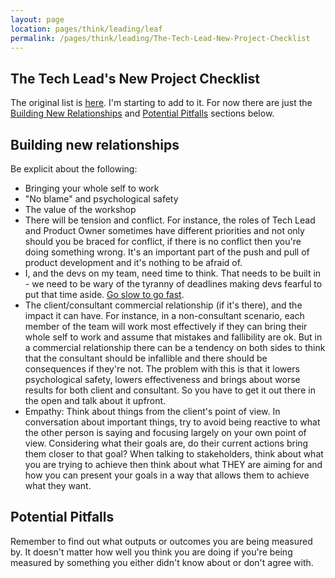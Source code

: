```yaml
---
layout: page
location: pages/think/leading/leaf
permalink: /pages/think/leading/The-Tech-Lead-New-Project-Checklist
---
```


## The Tech Lead's New Project Checklist

The original list is [here](https://insimpleterms.blog/the-tech-leads-new-project-checklist). I'm starting to add to it. For now there are just the [Building New Relationships](#building-new-relationships) and [Potential Pitfalls](#potential-pitfalls) sections below.

## Building new relationships 

Be explicit about the following:

- Bringing your whole self to work 
- "No blame" and psychological safety 
- The value of the workshop 
- There will be tension and conflict. For instance, the roles of Tech Lead and Product Owner sometimes have different priorities and not only should you be braced for conflict, if there is no conflict then you're doing something wrong. It's an important part of the push and pull of product development and it's nothing to be afraid of.
- I, and the devs on my team, need time to think. That needs to be built in - we need to be wary of the tyranny of deadlines making devs fearful to put that time aside. [Go slow to go fast](https://www.agilemastery.online/2020-08-01/go-slow-to-go-fast.php).
- The client/consultant commercial relationship (if it's there), and the impact it can have. For instance, in a non-consultant scenario, each member of the team will work most effectively if they can bring their whole self to work and assume that mistakes and fallibility are ok. But in a commercial relationship there can be a tendency on both sides to think that the consultant should be infallible and there should be consequences if they're not. The problem with this is that it lowers psychological safety, lowers effectiveness and brings about worse results for both client and consultant. So you have to get it out there in the open and talk about it upfront.
- Empathy: Think about things from the client's point of view. In conversation about important things, try to avoid being reactive to what the other person is saying and focusing largely on your own point of view. Considering what their goals are, do their current actions bring them closer to that goal? When talking to stakeholders, think about what you are trying to achieve then think about what THEY are aiming for and how you can present your goals in a way that allows them to achieve what they want.

## Potential Pitfalls

Remember to find out what outputs or outcomes you are being measured by. It doesn't matter how well you think you are doing if you're being measured by something you either didn't know about or don't agree with.
